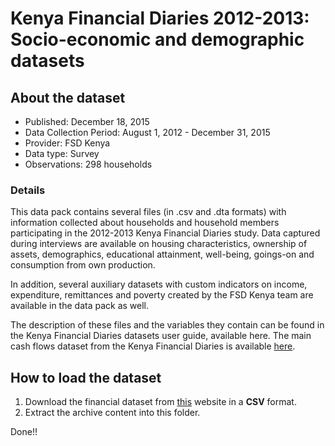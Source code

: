 # Kenya Financial Diaries 2012-2013: Socio-economic and demographic datasets


## About the dataset

* Published: December 18, 2015
* Data Collection Period: August 1, 2012 - December 31, 2015
* Provider: FSD Kenya
* Data type: Survey
* Observations: 298 households

### Details
This data pack contains several files (in .csv and .dta formats) with information collected about households and household members participating in the 2012-2013 Kenya Financial Diaries study. Data captured during interviews are available on housing characteristics, ownership of assets, demographics, educational attainment, well-being, goings-on and consumption from own production. 

In addition, several auxiliary datasets with custom indicators on income, expenditure, remittances and poverty created by the FSD Kenya team are available in the data pack as well.  

The description of these files and the variables they contain can be found in the Kenya Financial Diaries datasets user guide, available here. The main cash flows dataset from the Kenya Financial Diaries is available [here]('https://dataverse.harvard.edu/dataset.xhtml?persistentId=doi%3A10.7910%2FDVN%2FJF8YST'). 


## How to load the dataset

1. Download the financial dataset from [this]("https://dataverse.harvard.edu/dataset.xhtml?persistentId=doi%3A10.7910%2FDVN%2FJF8YST") website in a **CSV** format.
2. Extract the archive content into this folder. 

Done!!